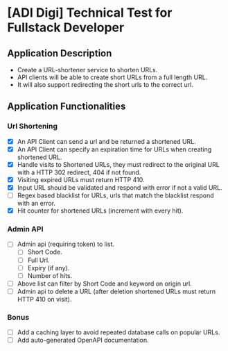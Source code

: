 # [ADI Digi] Technical Test for Fullstack Developer

## Application Description

- Create a URL-shortener service to shorten URLs.
- API clients will be able to create short URLs from a full length URL.
- It will also support redirecting the short urls to the correct url.

## Application Functionalities

### Url Shortening

- [x] An API Client can send a url and be returned a shortened URL.
- [x] An API Client can specify an expiration time for URLs when creating shortened URL.
- [x] Handle visits to Shortened URLs, they must redirect to the original URL with a HTTP 302 redirect, 404 if not found.
- [x] Visiting expired URLs must return HTTP 410.
- [x] Input URL should be validated and respond with error if not a valid URL.
- [ ] Regex based blacklist for URLs, urls that match the blacklist respond with an error.
- [x] Hit counter for shortened URLs (increment with every hit).

### Admin API

- [ ] Admin api (requiring token) to list.
  - [ ] Short Code.
  - [ ] Full Url.
  - [ ] Expiry (if any).
  - [ ] Number of hits.
- [ ] Above list can filter by Short Code and keyword on origin url.
- [ ] Admin api to delete a URL (after deletion shortened URLs must return HTTP 410 on visit).

### Bonus
- [ ] Add a caching layer to avoid repeated database calls on popular URLs.
- [ ] Add auto-generated OpenAPI documentation.
